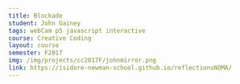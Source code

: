 ```yaml
---
title: Blockade
student: John Gainey
tags: webCam p5 javascript interactive
course: Creative Coding
layout: course
semester: F2017
img: /img/projects/cc2017F/johnmirror.png
link: https://isidore-newman-school.github.io/reflectionsNOMA/
---
```

